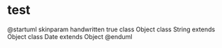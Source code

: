 # test

@startuml
skinparam handwritten true
class Object
class String extends Object
class Date extends Object
@enduml
